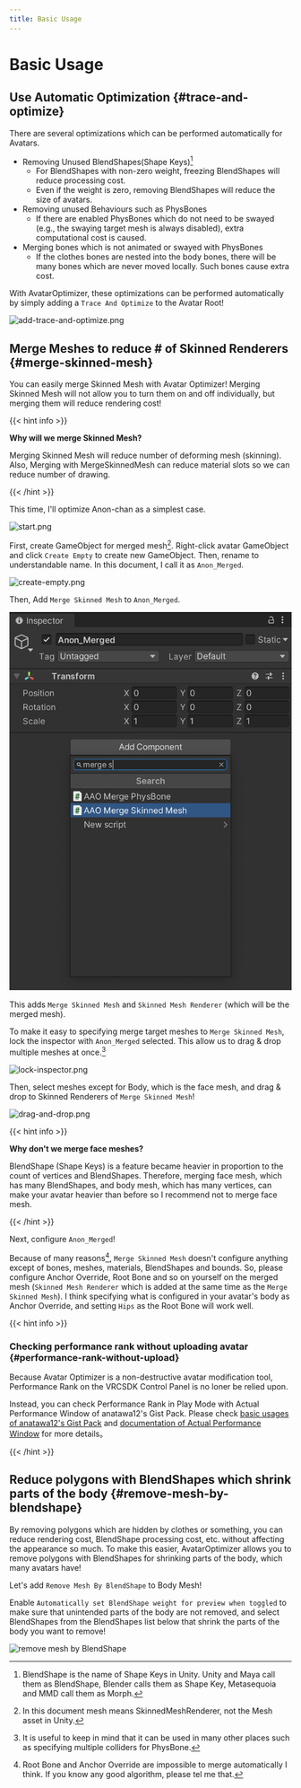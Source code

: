 ```yaml
---
title: Basic Usage
---
```


Basic Usage
===

Use Automatic Optimization {#trace-and-optimize}
---

There are several optimizations which can be performed automatically for Avatars.

- Removing Unused BlendShapes(Shape Keys)[^blend-shape]
  - For BlendShapes with non-zero weight, freezing BlendShapes will reduce processing cost.
  - Even if the weight is zero, removing BlendShapes will reduce the size of avatars.
- Removing unused Behaviours such as PhysBones
  - If there are enabled PhysBones which do not need to be swayed (e.g., the swaying target mesh is always disabled), extra computational cost is caused.
- Merging bones which is not animated or swayed with PhysBones
  - If the clothes bones are nested into the body bones, there will be many bones which are never moved locally. Such bones cause extra cost.

With AvatarOptimizer, these optimizations can be performed automatically by simply adding a `Trace And Optimize` to the Avatar Root!

![add-trace-and-optimize.png](add-trace-and-optimize.png)

[^blend-shape]: BlendShape is the name of Shape Keys in Unity. Unity and Maya call them as BlendShape, Blender calls them as Shape Key, Metasequoia and MMD call them as Morph.

Merge Meshes to reduce # of Skinned Renderers {#merge-skinned-mesh}
--

You can easily merge Skinned Mesh with Avatar Optimizer!
Merging Skinned Mesh will not allow you to turn them on and off individually, but merging them will reduce rendering cost!

{{< hint info >}}

**Why will we merge Skinned Mesh?**

Merging Skinned Mesh will reduce number of deforming mesh (skinning).
Also, Merging with MergeSkinnedMesh can reduce material slots so we can reduce number of drawing. 

{{< /hint >}}

This time, I'll optimize Anon-chan as a simplest case.

![start.png](./start.png)

First, create GameObject for merged mesh[^mesh].
Right-click avatar GameObject and click `Create Empty` to create new GameObject.
Then, rename to understandable name. In this document, I call it as `Anon_Merged`.

![create-empty.png](./create-empty.png)

Then, Add `Merge Skinned Mesh` to `Anon_Merged`.

![add-merge-skinned-mesh.png](./add-merge-skinned-mesh.png)

This adds `Merge Skinned Mesh` and `Skinned Mesh Renderer` (which will be the merged mesh).

To make it easy to specifying merge target meshes to `Merge Skinned Mesh`, lock the inspector with `Anon_Merged` selected.
This allow us to drag & drop multiple meshes at once.[^tip-lock-inspector]

![lock-inspector.png](./lock-inspector.png)

Then, select meshes except for Body, which is the face mesh, and drag & drop to Skinned Renderers of `Merge Skinned Mesh`!

![drag-and-drop.png](./drag-and-drop.png)

{{< hint info >}}

**Why don't we merge face meshes?**

BlendShape (Shape Keys) is a feature became heavier in proportion to the count of vertices and BlendShapes.
Therefore, merging face mesh, which has many BlendShapes, and body mesh, which has many vertices, can make your avatar heavier than before
so I recommend not to merge face mesh.

{{< /hint >}}

Next, configure `Anon_Merged`!

Because of many reasons[^merge-skinned-mesh], `Merge Skinned Mesh` doesn't configure anything except of bones, meshes, materials, BlendShapes and bounds.
So, please configure Anchor Override, Root Bone and so on yourself on the merged mesh (`Skinned Mesh Renderer` which is added at the same time as the `Merge Skinned Mesh`).
I think specifying what is configured in your avatar's body as Anchor Override, and setting `Hips` as the Root Bone will work well.

{{< hint info >}}

### Checking performance rank without uploading avatar {#performance-rank-without-upload}

Because Avatar Optimizer is a non-destructive avatar modification tool,
Performance Rank on the VRCSDK Control Panel is no loner be relied upon.

Instead, you can check Performance Rank in Play Mode with Actual Performance Window of anatawa12's Gist Pack.
Please check [basic usages of anatawa12's Gist Pack][gists-basic-usage] and [documentation of Actual Performance Window][Actual Performance Window] for more details。

[gists-basic-usage]: https://vpm.anatawa12.com/gists/ja/docs/basic-usage/
[Actual Performance Window]: https://vpm.anatawa12.com/gists/ja/docs/reference/actual-performance-window/

{{< /hint >}}

[^tip-lock-inspector]: It is useful to keep in mind that it can be used in many other places such as specifying multiple colliders for PhysBone.
[^merge-skinned-mesh]: Root Bone and Anchor Override are impossible to merge automatically I think. If you know any good algorithm, please tel me that.
[^mesh]: In this document mesh means SkinnedMeshRenderer, not the Mesh asset in Unity.

Reduce polygons with BlendShapes which shrink parts of the body {#remove-mesh-by-blendshape}
---

By removing polygons which are hidden by clothes or something, you can reduce rendering cost, BlendShape processing cost, etc. without affecting the appearance so much.
To make this easier, AvatarOptimizer allows you to remove polygons with BlendShapes for shrinking parts of the body, which many avatars have!

Let's add `Remove Mesh By BlendShape` to Body Mesh!

Enable `Automatically set BlendShape weight for preview when toggled` to make sure that unintended parts of the body are not removed, and
select BlendShapes from the BlendShapes list below that shrink the parts of the body you want to remove!

![remove mesh by BlendShape](./remove-mesh-by-blendshape.png)
